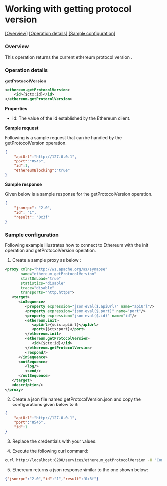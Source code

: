 # Working with getting protocol version

[[Overview]](#overview)  [[Operation details]](#operation-details)  [[Sample configuration]](#sample-configuration)

### Overview

This operation returns the current ethereum protocol version .

### Operation details

**getProtocolVersion**
```xml
<ethereum.getProtocolVersion>
    <id>{$ctx:id}</id>
</ethereum.getProtocolVersion>
```

**Properties**
* id: The value of the id established by the Ethereum client.

**Sample request**

Following is a sample request that can be handled by the getProtocolVersion operation.

```json
{
	"apiUrl":"http://127.0.0.1",
	"port":"8545",
	"id":1,
	"ethereumBlocking":"true"
}
```
**Sample response**

Given below is a sample response for the getProtocolVersion operation.

```json
{
    "jsonrpc": "2.0",
    "id": "1",
    "result": "0x3f"
}
```

### Sample configuration

Following example illustrates how to connect to Ethereum with the init operation and getProtocolVersion operation.

1. Create a sample proxy as below :

```xml
<proxy xmlns="http://ws.apache.org/ns/synapse"
       name="ethereum_getProtocolVersion"
       startOnLoad="true"
       statistics="disable"
       trace="disable"
       transports="http,https">
   <target>
      <inSequence>
         <property expression="json-eval($.apiUrl)" name="apiUrl"/>
         <property expression="json-eval($.port)" name="port"/>
         <property expression="json-eval($.id)" name="id"/>
         <ethereum.init>
            <apiUrl>{$ctx:apiUrl}</apiUrl>
            <port>{$ctx:port}</port>
         </ethereum.init>
         <ethereum.getProtocolVersion>
            <id>{$ctx:id}</id>
         </ethereum.getProtocolVersion>
         <respond/>
      </inSequence>
      <outSequence>
         <log/>
         <send/>
      </outSequence>
   </target>
   <description/>
</proxy>


```

2. Create a json file named getProtocolVersion.json and copy the configurations given below to it:

```json
{
	"apiUrl":"http://127.0.0.1",
	"port":"8545",
	"id":1
}
```
3. Replace the credentials with your values.

4. Execute the following curl command:

```bash
curl http://localhost:8280/services/ethereum_getProtocolVersion -H "Content-Type: application/json" -d @getProtocolVersion.json

```
5. Ethereum returns a json response similar to the one shown below:

```json
{"jsonrpc":"2.0","id":"1","result":"0x3f"}
```
